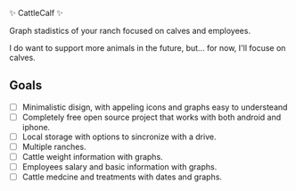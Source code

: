 <!--
 Copyright (C) 2025 theRightHoopRod

 This program is free software: you can redistribute it and/or modify
 it under the terms of the GNU Affero General Public License as
 published by the Free Software Foundation, either version 3 of the
 License, or (at your option) any later version.

 This program is distributed in the hope that it will be useful,
 but WITHOUT ANY WARRANTY; without even the implied warranty of
 MERCHANTABILITY or FITNESS FOR A PARTICULAR PURPOSE.  See the
 GNU Affero General Public License for more details.

 You should have received a copy of the GNU Affero General Public License
 along with this program.  If not, see <https://www.gnu.org/licenses/>.
-->

✨ CattleCalf ✨

Graph stadistics of your ranch focused on calves and employees.

I do want to support more animals in the future, but... for now, I'll focuse on calves.

## Goals

- [ ] Minimalistic disign, with appeling icons and graphs easy to understeand
- [ ] Completely free open source project that works with both android and iphone.
- [ ] Local storage with options to sincronize with a drive.
- [ ] Multiple ranches.
- [ ] Cattle weight information with graphs.
- [ ] Employees salary and basic information with graphs.
- [ ] Cattle medcine and treatments with dates and graphs.
